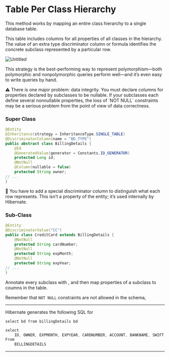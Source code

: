 # Table Per Class Hierarchy
This method works by mapping an entire class hierarchy to a single database table.

This table includes columns for all properties of all classes in the hierarchy. The value of an extra type discriminator column or formula identifies the concrete subclass represented by a particular row.

![Untitled](https://s3-us-west-2.amazonaws.com/secure.notion-static.com/40d1be0a-b246-4f28-802f-6a316c01f20f/Untitled.png)

This strategy is the best-performing way to represent polymorphism—both polymorphic and nonpolymorphic queries perform well—and it’s even easy to write queries by hand.

<aside>
⚠️ There is one major problem: data integrity. You must declare columns for properties declared by subclasses to be nullable. If your subclasses each define several nonnullable properties, the loss of `NOT NULL` constraints may be a serious problem from the point of view of data correctness.

</aside>

### Super Class

```java
@Entity
@Inheritance(strategy = InheritanceType.SINGLE_TABLE)
@DiscriminatorColumn(name = "BD_TYPE")
public abstract class BillingDetails {
    @Id
    @GeneratedValue(generator = Constants.ID_GENERATOR)
    protected Long id;
    @NotNull
    @Column(nullable = false)
    protected String owner;
// ...
}
```

<aside>
📌 You have to add a special discriminator column to distinguish what each row represents. This isn’t a property of the entity; it’s used internally by Hibernate.

</aside>

### Sub-Class

```java
@Entity
@DiscriminatorValue("CC")
public class CreditCard extends BillingDetails {
    @NotNull
    protected String cardNumber;
    @NotNull
    protected String expMonth;
    @NotNull
    protected String expYear;
// ...
}
```

Annotate every subclass with , and then map properties of a subclass to coumns in the table.

Remember that `NOT NULL` constraints are not allowed in the schema,

---

Hibernate generates the following SQL for

`select bd from billingDetails bd`

```java
select
	ID, OWNER, EXPMONTH, EXPYEAR, CARDNUMBER, ACCOUNT, BANKNAME, SWIFT, BD_TYPE 
From
	BILLINGDETAILS
```

---